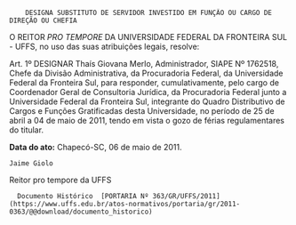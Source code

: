         DESIGNA SUBSTITUTO DE SERVIDOR INVESTIDO EM FUNÇÃO OU CARGO DE DIREÇÃO OU CHEFIA  

O REITOR  *PRO TEMPORE*  DA UNIVERSIDADE FEDERAL DA FRONTEIRA SUL - UFFS, no uso das suas atribuições legais, resolve:

 Art. 1º DESIGNAR Thaís Giovana Merlo, Administrador, SIAPE Nº 1762518, Chefe da Divisão Administrativa, da Procuradoria Federal, da Universidade Federal da Fronteira Sul, para responder, cumulativamente, pelo cargo de Coordenador Geral de Consultoria Jurídica, da Procuradoria Federal junto a Universidade Federal da Fronteira Sul, integrante do Quadro Distributivo de Cargos e Funções Gratificadas desta Universidade, no período de 25 de abril a 04 de maio de 2011, tendo em vista o gozo de férias regulamentares do titular.

  

   **Data do ato:** Chapecó-SC, 06 de maio de 2011.   
 

    Jaime Giolo    
 Reitor pro tempore da UFFS 

      Documento Histórico  [PORTARIA Nº 363/GR/UFFS/2011](https://www.uffs.edu.br/atos-normativos/portaria/gr/2011-0363/@@download/documento_historico)     
      